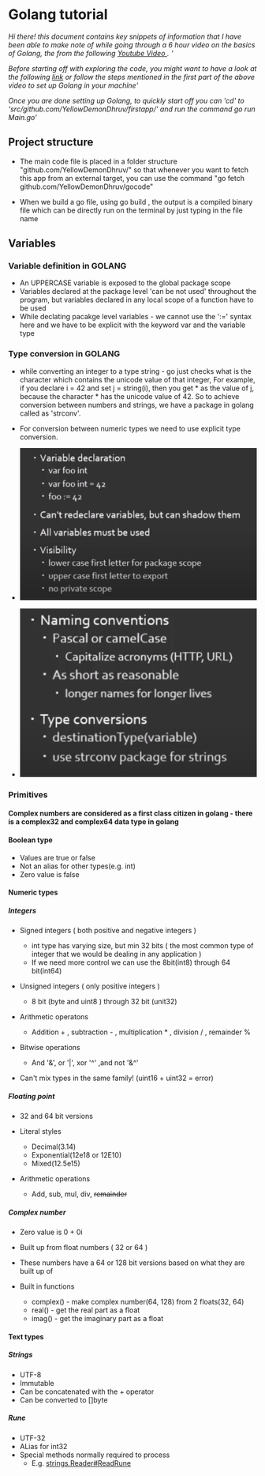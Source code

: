 # Golang tutorial

*Hi there! this document contains key snippets of information that I have been able to make note of while going through a 6 hour video on the basics of Golang, the from the following [Youtube Video ](https://www.youtube.com/watch?v=YS4e4q9oBaU&ab_channel=freeCodeCamp.org).  '*

*Before starting off with exploring the code, you might want to have a look at the following [link](https://www.cyberciti.biz/faq/how-to-install-gol-ang-on-ubuntu-linux/) or follow the steps mentioned in the first part of the above video to set up Golang in your machine'*

*Once you are done setting up Golang, to quickly start off you can 'cd' to 'src/github.com/YellowDemonDhruv/firstapp/' and run the command go run Main.go'*

## Project structure

- The main code file is placed in a folder structure "github.com/YellowDemonDhruv/" so that whenever you want to fetch this app from an external target, you can use the command "go fetch github.com/YellowDemonDhruv/gocode"

- When we build a go file, using go build <filePath>, the output is a compiled binary file which can be directly run on the terminal by just typing in the file name

## Variables

### Variable definition in GOLANG

- An UPPERCASE variable is exposed to the global package scope
- Variables declared at the package level 'can be not used' throughout the program, but variables declared in any local scope of a function have to be used
- While declating pacakge level variables - we cannot use the ':=' syntax here and we have to be explicit with the keyword var and the variable type

### Type conversion in GOLANG

- while converting an integer to a type string - go just checks what is the character which contains the unicode value of that integer, For example, if you declare i = 42 and set j = string(i), then you get * as the value of j, because the character * has the unicode value of 42. So to achieve conversion between numbers and strings, we have a package in golang called as 'strconv'.
- For conversion between numeric types we need to use explicit type conversion. 

- ![Variables basics](img/variables.png)
- ![Naming convenstions and type conversions](img/naming_types.png)


### Primitives

#### Complex numbers are considered as a first class citizen in golang - there is a complex32 and complex64 data type in golang

#### Boolean type
- Values are true or false
- Not an alias for other types(e.g. int)
- Zero value is false

#### Numeric types

##### Integers
- Signed integers ( both positive and negative integers )
    - int type has varying size, but min 32 bits ( the most common type of integer that we would be dealing in any application )
    - If we need more control we can use the 8bit(int8) through 64 bit(int64)

- Unsigned integers ( only positive integers )
    - 8 bit (byte and uint8 ) through 32 bit (unit32)

- Arithmetic operatons
    - Addition + , subtraction - , multiplication * , division / , remainder %

- Bitwise operations
    - And '&', or '|', xor '^' ,and not '&^'

- Can't mix types in the same family! (uint16 + uint32 = error)


##### Floating point
- 32 and 64 bit versions

- Literal styles
    - Decimal(3.14)
    - Exponential(12e18 or 12E10)
    - Mixed(12.5e15)

- Arithmetic operations
    - Add, sub, mul, div, <s>remainder</s>

##### Complex number
- Zero value is 0 + 0i

- Built up from float numbers ( 32 or 64 ) 

- These numbers have a 64 or 128 bit versions based on what they are built up of

- Built in functions
    - complex() - make complex number(64, 128) from 2 floats(32, 64)
    - real() - get the real part as a float
    - imag() - get the imaginary part as a float

#### Text types

##### Strings
- UTF-8
- Immutable
- Can be concatenated with the + operator
- Can be converted to []byte

##### Rune
- UTF-32
- ALias for int32
- Special methods normally required to process
    - E.g. [strings.Reader#ReadRune](https://golang.org/pkg/strings/#Reader.ReadRune)